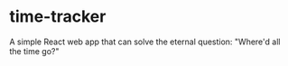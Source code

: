 # time-tracker
A simple React web app that can solve the eternal question: "Where'd all the time go?"
